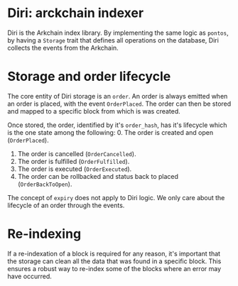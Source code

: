 # Diri: arckchain indexer

Diri is the Arkchain index library.
By implementing the same logic as `pontos`, by having a `Storage`
trait that defines all operations on the database, Diri collects
the events from the Arkchain.

# Storage and order lifecycle

The core entity of Diri storage is an `order`. An order is always emitted
when an order is placed, with the event `OrderPlaced`. The order can then
be stored and mapped to a specific block from which is was created.

Once stored, the order, identified by it's `order_hash`, has it's lifecycle
which is the one state among the following: 0. The order is created and open (`OrderPlaced`).

1. The order is cancelled (`OrderCancelled`).
2. The order is fulfilled (`OrderFulfilled`).
3. The order is executed (`OrderExecuted`).
4. The order can be rollbacked and status back to placed (`OrderBackToOpen`).

The concept of `expiry` does not apply to Diri logic. We only care about the
lifecycle of an order through the events.

# Re-indexing

If a re-indexation of a block is required for any reason, it's important that
the storage can clean all the data that was found in a specific block.
This ensures a robust way to re-index some of the blocks where an error may
have occurred.
